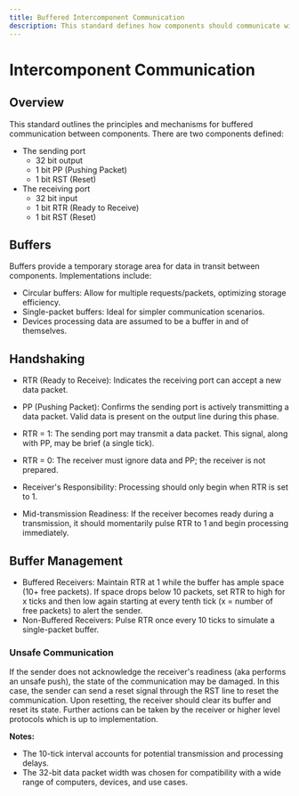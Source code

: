 ```yaml
---
title: Buffered Intercomponent Communication
description: This standard defines how components should communicate with each other using a buffer.
---
```


# Intercomponent Communication

## Overview

This standard outlines the principles and mechanisms for buffered communication between components. There are two components defined:
- The sending port
    - 32 bit output
    - 1 bit PP (Pushing Packet)
    - 1 bit RST (Reset)
- The receiving port
    - 32 bit input
    - 1 bit RTR (Ready to Receive)
    - 1 bit RST (Reset)

## Buffers

Buffers provide a temporary storage area for data in transit between components. Implementations include:
- Circular buffers: Allow for multiple requests/packets, optimizing storage efficiency.
- Single-packet buffers: Ideal for simpler communication scenarios.
- Devices processing data are assumed to be a buffer in and of themselves.

## Handshaking

- RTR (Ready to Receive): Indicates the receiving port can accept a new data packet.
- PP (Pushing Packet): Confirms the sending port is actively transmitting a data packet. Valid data is present on the output line during this phase.

- RTR = 1: The sending port may transmit a data packet. This signal, along with PP, may be brief (a single tick).
- RTR = 0: The receiver must ignore data and PP; the receiver is not prepared.
- Receiver's Responsibility: Processing should only begin when RTR is set to 1.
- Mid-transmission Readiness: If the receiver becomes ready during a transmission, it should momentarily pulse RTR to 1 and begin processing immediately.

## Buffer Management
- Buffered Receivers: Maintain RTR at 1 while the buffer has ample space (10+ free packets). If space drops below 10 packets, set RTR to high for x ticks and then low again starting at every tenth tick (x = number of free packets) to alert the sender.
- Non-Buffered Receivers: Pulse RTR once every 10 ticks to simulate a single-packet buffer.

### Unsafe Communication
If the sender does not acknowledge the receiver's readiness (aka performs an unsafe push), the state of the communication may be damaged. In this case, the sender can send a reset signal through the RST line to reset the communication. Upon resetting, the receiver should clear its buffer and reset its state. Further actions can be taken by the receiver or higher level protocols which is up to implementation.

**Notes:**
- The 10-tick interval accounts for potential transmission and processing delays.
- The 32-bit data packet width was chosen for compatibility with a wide range of computers, devices, and use cases.
